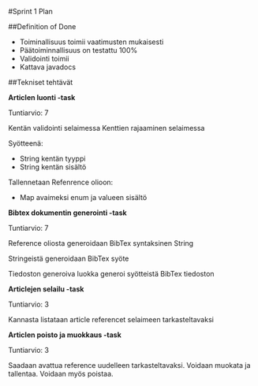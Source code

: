 #Sprint 1 Plan


##Definition of Done

* Toiminallisuus toimii vaatimusten mukaisesti
* Päätoiminnallisuus on testattu 100%
* Validointi toimii
* Kattava javadocs


##Tekniset tehtävät


**Articlen luonti -task**

Tuntiarvio: 7
	
Kentän validointi selaimessa
Kenttien rajaaminen selaimessa

Syötteenä:
* String kentän tyyppi
* String kentän sisältö

Tallennetaan Refenrence olioon:
* Map avaimeksi enum ja valueen sisältö

**Bibtex dokumentin generointi -task**

Tuntiarvio: 7
	
Reference oliosta generoidaan BibTex syntaksinen String
	
Stringeistä generoidaan BibTex syöte

Tiedoston generoiva luokka generoi syötteistä BibTex tiedoston

**Articlejen selailu -task**

Tuntiarvio: 3
	
Kannasta listataan article referencet selaimeen tarkasteltavaksi

**Articlen poisto ja muokkaus -task**

Tuntiarvio: 3

Saadaan avattua reference uudelleen tarkasteltavaksi. Voidaan muokata ja tallentaa. Voidaan myös poistaa.

